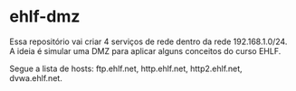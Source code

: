 # ehlf-dmz

Essa repositório vai criar 4 serviços de rede dentro da rede 192.168.1.0/24.
A ideia é simular uma DMZ para aplicar alguns conceitos do curso EHLF.

Segue a lista de hosts: ftp.ehlf.net, http.ehlf.net, http2.ehlf.net, dvwa.ehlf.net.
